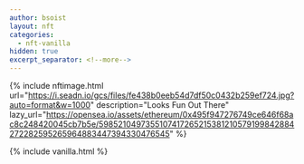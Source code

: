 ```yaml
---
author: bsoist
layout: nft
categories:
  - nft-vanilla
hidden: true
excerpt_separator: <!--more-->
---
```

{% include nftimage.html 
url="https://i.seadn.io/gcs/files/fe438b0eeb54d7df50c0432b259ef724.jpg?auto=format&w=1000"
description="Looks Fun Out There"
lazy_url="https://opensea.io/assets/ethereum/0x495f947276749ce646f68ac8c248420045cb7b5e/5985210497355107417265215381210579199842884272282595265964883447394330476545"
%}


<!--more-->
{% include vanilla.html %}
